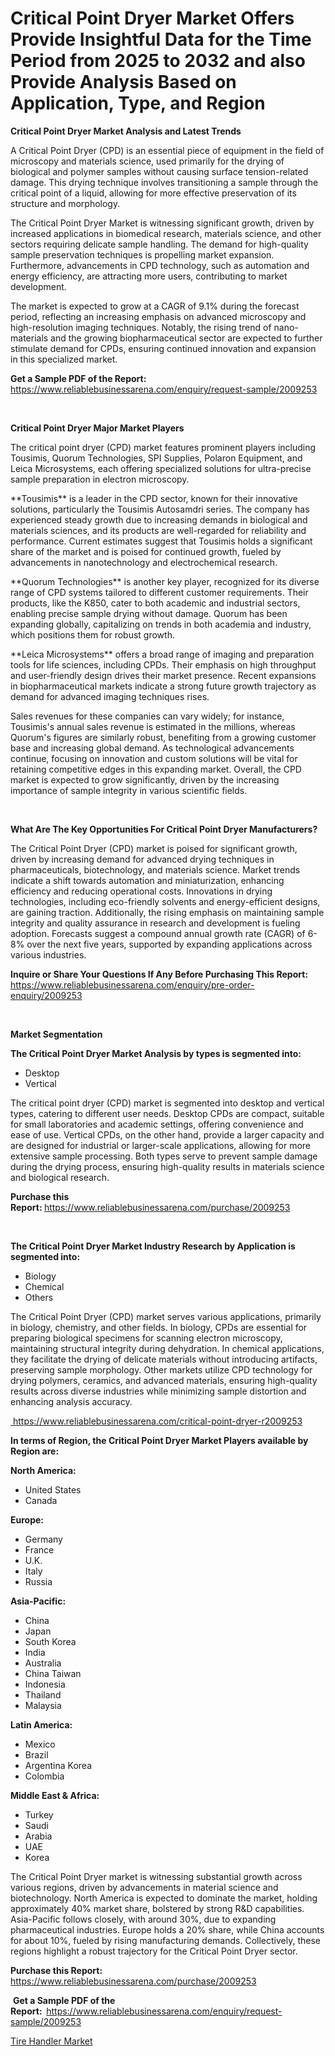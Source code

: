 <p><h1>Critical Point Dryer Market Offers Provide Insightful Data for the Time Period from 2025 to 2032 and also Provide Analysis Based on Application, Type, and Region</h1></p><p><strong>Critical Point Dryer Market Analysis and Latest Trends</strong></p>
<p><p>A Critical Point Dryer (CPD) is an essential piece of equipment in the field of microscopy and materials science, used primarily for the drying of biological and polymer samples without causing surface tension-related damage. This drying technique involves transitioning a sample through the critical point of a liquid, allowing for more effective preservation of its structure and morphology. </p><p>The Critical Point Dryer Market is witnessing significant growth, driven by increased applications in biomedical research, materials science, and other sectors requiring delicate sample handling. The demand for high-quality sample preservation techniques is propelling market expansion. Furthermore, advancements in CPD technology, such as automation and energy efficiency, are attracting more users, contributing to market development. </p><p>The market is expected to grow at a CAGR of 9.1% during the forecast period, reflecting an increasing emphasis on advanced microscopy and high-resolution imaging techniques. Notably, the rising trend of nano-materials and the growing biopharmaceutical sector are expected to further stimulate demand for CPDs, ensuring continued innovation and expansion in this specialized market.</p></p>
<p><strong>Get a Sample PDF of the Report:&nbsp;</strong> <a href="https://www.reliablebusinessarena.com/enquiry/request-sample/2009253?utm_campaign=2136&utm_medium=2&utm_source=Github&utm_content=ia&utm_term=20022025&utm_id=critical-point-dryer">https://www.reliablebusinessarena.com/enquiry/request-sample/2009253</a></p>
<p>&nbsp;</p>
<p><strong>Critical Point Dryer Major Market Players</strong></p>
<p><p>The critical point dryer (CPD) market features prominent players including Tousimis, Quorum Technologies, SPI Supplies, Polaron Equipment, and Leica Microsystems, each offering specialized solutions for ultra-precise sample preparation in electron microscopy.</p><p>**Tousimis** is a leader in the CPD sector, known for their innovative solutions, particularly the Tousimis Autosamdri series. The company has experienced steady growth due to increasing demands in biological and materials sciences, and its products are well-regarded for reliability and performance. Current estimates suggest that Tousimis holds a significant share of the market and is poised for continued growth, fueled by advancements in nanotechnology and electrochemical research.</p><p>**Quorum Technologies** is another key player, recognized for its diverse range of CPD systems tailored to different customer requirements. Their products, like the K850, cater to both academic and industrial sectors, enabling precise sample drying without damage. Quorum has been expanding globally, capitalizing on trends in both academia and industry, which positions them for robust growth.</p><p>**Leica Microsystems** offers a broad range of imaging and preparation tools for life sciences, including CPDs. Their emphasis on high throughput and user-friendly design drives their market presence. Recent expansions in biopharmaceutical markets indicate a strong future growth trajectory as demand for advanced imaging techniques rises.</p><p>Sales revenues for these companies can vary widely; for instance, Tousimis's annual sales revenue is estimated in the millions, whereas Quorum's figures are similarly robust, benefiting from a growing customer base and increasing global demand. As technological advancements continue, focusing on innovation and custom solutions will be vital for retaining competitive edges in this expanding market. Overall, the CPD market is expected to grow significantly, driven by the increasing importance of sample integrity in various scientific fields.</p></p>
<p>&nbsp;</p>
<p><strong>What Are The Key Opportunities For Critical Point Dryer Manufacturers?</strong></p>
<p><p>The Critical Point Dryer (CPD) market is poised for significant growth, driven by increasing demand for advanced drying techniques in pharmaceuticals, biotechnology, and materials science. Market trends indicate a shift towards automation and miniaturization, enhancing efficiency and reducing operational costs. Innovations in drying technologies, including eco-friendly solvents and energy-efficient designs, are gaining traction. Additionally, the rising emphasis on maintaining sample integrity and quality assurance in research and development is fueling adoption. Forecasts suggest a compound annual growth rate (CAGR) of 6-8% over the next five years, supported by expanding applications across various industries.</p></p>
<p><strong>Inquire or Share Your Questions If Any Before Purchasing This Report:</strong> <a href="https://www.reliablebusinessarena.com/enquiry/pre-order-enquiry/2009253?utm_campaign=2136&utm_medium=2&utm_source=Github&utm_content=ia&utm_term=20022025&utm_id=critical-point-dryer">https://www.reliablebusinessarena.com/enquiry/pre-order-enquiry/2009253</a></p>
<p>&nbsp;</p>
<p><strong>Market Segmentation</strong></p>
<p><strong>The Critical Point Dryer Market Analysis by types is segmented into:</strong></p>
<p><ul><li>Desktop</li><li>Vertical</li></ul></p>
<p><p>The critical point dryer (CPD) market is segmented into desktop and vertical types, catering to different user needs. Desktop CPDs are compact, suitable for small laboratories and academic settings, offering convenience and ease of use. Vertical CPDs, on the other hand, provide a larger capacity and are designed for industrial or larger-scale applications, allowing for more extensive sample processing. Both types serve to prevent sample damage during the drying process, ensuring high-quality results in materials science and biological research.</p></p>
<p><strong>Purchase this Report:&nbsp;</strong><a href="https://www.reliablebusinessarena.com/purchase/2009253?utm_campaign=2136&utm_medium=2&utm_source=Github&utm_content=ia&utm_term=20022025&utm_id=critical-point-dryer">https://www.reliablebusinessarena.com/purchase/2009253</a></p>
<p>&nbsp;</p>
<p><strong>The Critical Point Dryer Market Industry Research by Application is segmented into:</strong></p>
<p><ul><li>Biology</li><li>Chemical</li><li>Others</li></ul></p>
<p><p>The Critical Point Dryer (CPD) market serves various applications, primarily in biology, chemistry, and other fields. In biology, CPDs are essential for preparing biological specimens for scanning electron microscopy, maintaining structural integrity during dehydration. In chemical applications, they facilitate the drying of delicate materials without introducing artifacts, preserving sample morphology. Other markets utilize CPD technology for drying polymers, ceramics, and advanced materials, ensuring high-quality results across diverse industries while minimizing sample distortion and enhancing analysis accuracy.</p></p>
<p><a href="https://www.reliablebusinessarena.com/critical-point-dryer-r2009253?utm_campaign=2136&utm_medium=2&utm_source=Github&utm_content=ia&utm_term=20022025&utm_id=critical-point-dryer">&nbsp;https://www.reliablebusinessarena.com/critical-point-dryer-r2009253</a></p>
<p><strong>In terms of Region, the Critical Point Dryer Market Players available by Region are:</strong></p>
<p>
    <p> <strong> North America: </strong>
        <ul>
            <li>United States</li>
            <li>Canada</li>
        </ul>
        </p> 
    <p> <strong> Europe: </strong>
        <ul>
            <li>Germany</li>
            <li>France</li>
            <li>U.K.</li>
            <li>Italy</li>
            <li>Russia</li>
        </ul>
        </p> 
    <p> <strong> Asia-Pacific: </strong>
        <ul>
            <li>China</li>
            <li>Japan</li>
            <li>South Korea</li>
            <li>India</li>
            <li>Australia</li>
            <li>China Taiwan</li>
            <li>Indonesia</li>
            <li>Thailand</li>
            <li>Malaysia</li>
        </ul>
        </p> 
    <p> <strong> Latin America: </strong>
        <ul>
            <li>Mexico</li>
            <li>Brazil</li>
            <li>Argentina Korea</li>
            <li>Colombia</li>
        </ul>
        </p> 
    <p> <strong> Middle East & Africa: </strong>
        <ul>
            <li>Turkey</li>
            <li>Saudi</li>
            <li>Arabia</li>
            <li>UAE</li>
            <li>Korea</li>
        </ul>
    </p>
    </p>
<p><p>The Critical Point Dryer market is witnessing substantial growth across various regions, driven by advancements in material science and biotechnology. North America is expected to dominate the market, holding approximately 40% market share, bolstered by strong R&D capabilities. Asia-Pacific follows closely, with around 30%, due to expanding pharmaceutical industries. Europe holds a 20% share, while China accounts for about 10%, fueled by rising manufacturing demands. Collectively, these regions highlight a robust trajectory for the Critical Point Dryer sector.</p></p>
<p><strong>Purchase this Report: </strong><a href="https://www.reliablebusinessarena.com/purchase/2009253?utm_campaign=2136&utm_medium=2&utm_source=Github&utm_content=ia&utm_term=20022025&utm_id=critical-point-dryer">https://www.reliablebusinessarena.com/purchase/2009253</a></p>
<p>&nbsp;<strong>Get a Sample PDF of the Report:&nbsp;&nbsp;</strong><a href="https://www.reliablebusinessarena.com/enquiry/request-sample/2009253?utm_campaign=2136&utm_medium=2&utm_source=Github&utm_content=ia&utm_term=20022025&utm_id=critical-point-dryer">https://www.reliablebusinessarena.com/enquiry/request-sample/2009253</a></p>
<p><strong></strong></p>
<p><p><a href="https://github.com/tona7vba/Market-Research-Report-List-1/blob/main/tire-handler-market.md?utm_campaign=2136&utm_medium=2&utm_source=Github&utm_content=ia&utm_term=20022025&utm_id=critical-point-dryer">Tire Handler Market</a></p></p>